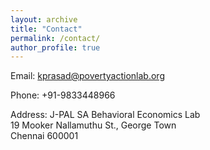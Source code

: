 ```yaml
---
layout: archive
title: "Contact"
permalink: /contact/
author_profile: true
---
```

Email: [kprasad@povertyactionlab.org](kprasad@povertyactionlab.org)

Phone: +91-9833448966

Address: J-PAL SA Behavioral Economics Lab<br>
19 Mooker Nallamuthu St., George Town<br>
Chennai 600001

